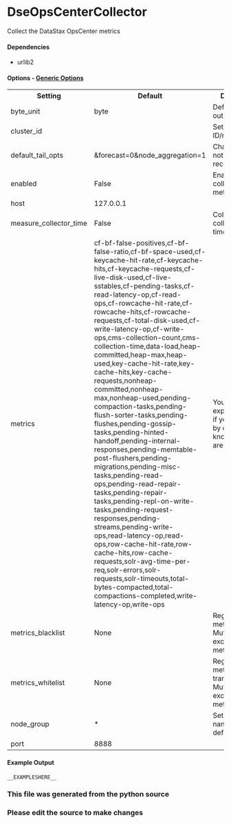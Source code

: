 DseOpsCenterCollector
=====

Collect the DataStax OpsCenter metrics

#### Dependencies

 * urlib2


#### Options - [Generic Options](Configuration)

<table><tr><th>Setting</th><th>Default</th><th>Description</th><th>Type</th></tr>
<tr><td>byte_unit</td><td>byte</td><td>Default numeric output(s)</td><td>str</td></tr>
<tr><td>cluster_id</td><td></td><td>Set cluster ID/name.<br>
</td><td></td></tr>
<tr><td>default_tail_opts</td><td>&forecast=0&node_aggregation=1</td><td>Chaning these is not recommended.</td><td>str</td></tr>
<tr><td>enabled</td><td>False</td><td>Enable collecting these metrics</td><td>bool</td></tr>
<tr><td>host</td><td>127.0.0.1</td><td></td><td>str</td></tr>
<tr><td>measure_collector_time</td><td>False</td><td>Collect the collector run time in ms</td><td>bool</td></tr>
<tr><td>metrics</td><td>cf-bf-false-positives,cf-bf-false-ratio,cf-bf-space-used,cf-keycache-hit-rate,cf-keycache-hits,cf-keycache-requests,cf-live-disk-used,cf-live-sstables,cf-pending-tasks,cf-read-latency-op,cf-read-ops,cf-rowcache-hit-rate,cf-rowcache-hits,cf-rowcache-requests,cf-total-disk-used,cf-write-latency-op,cf-write-ops,cms-collection-count,cms-collection-time,data-load,heap-committed,heap-max,heap-used,key-cache-hit-rate,key-cache-hits,key-cache-requests,nonheap-committed,nonheap-max,nonheap-used,pending-compaction-tasks,pending-flush-sorter-tasks,pending-flushes,pending-gossip-tasks,pending-hinted-handoff,pending-internal-responses,pending-memtable-post-flushers,pending-migrations,pending-misc-tasks,pending-read-ops,pending-read-repair-tasks,pending-repair-tasks,pending-repl-on-write-tasks,pending-request-responses,pending-streams,pending-write-ops,read-latency-op,read-ops,row-cache-hit-rate,row-cache-hits,row-cache-requests,solr-avg-time-per-req,solr-errors,solr-requests,solr-timeouts,total-bytes-compacted,total-compactions-completed,write-latency-op,write-ops</td><td>You can list explicit metrics if you like,<br>
 by default all know metrics are included.<br>
</td><td>str</td></tr>
<tr><td>metrics_blacklist</td><td>None</td><td>Regex to match metrics to block. Mutually exclusive with metrics_whitelist</td><td>NoneType</td></tr>
<tr><td>metrics_whitelist</td><td>None</td><td>Regex to match metrics to transmit. Mutually exclusive with metrics_blacklist</td><td>NoneType</td></tr>
<tr><td>node_group</td><td>*</td><td>Set node group name, any by default<br>
</td><td>str</td></tr>
<tr><td>port</td><td>8888</td><td></td><td>int</td></tr>
</table>

#### Example Output

```
__EXAMPLESHERE__
```

### This file was generated from the python source
### Please edit the source to make changes

